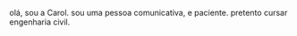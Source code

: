 olá, sou a Carol.
sou uma pessoa comunicativa, e paciente.
pretento cursar engenharia civil.

<!---
Carol3015/Carol3015 is a ✨ special ✨ repository because its `README.md` (this file) appears on your GitHub profile.
You can click the Preview link to take a look at your changes.
--->
